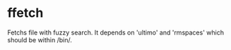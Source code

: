 # ffetch
Fetchs file with fuzzy search.
It depends on 'ultimo' and 'rmspaces' which should be within /bin/.


